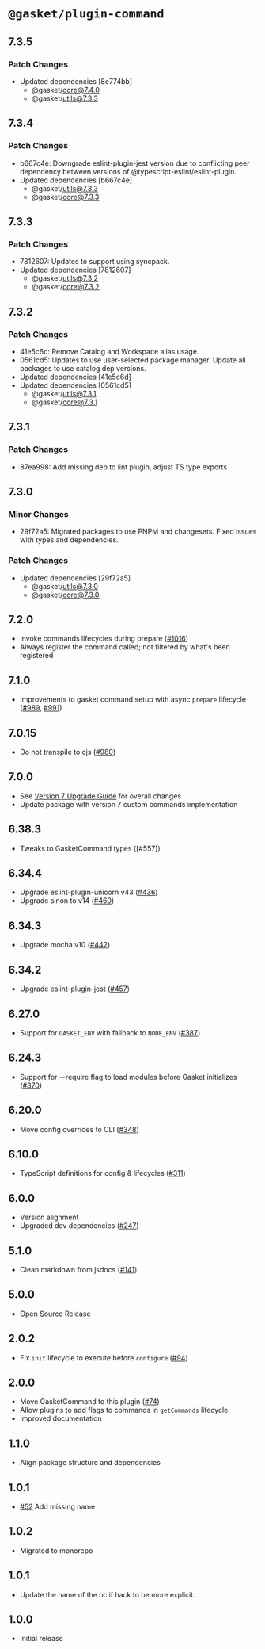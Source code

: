 # `@gasket/plugin-command`

## 7.3.5

### Patch Changes

- Updated dependencies [8e774bb]
  - @gasket/core@7.4.0
  - @gasket/utils@7.3.3

## 7.3.4

### Patch Changes

- b667c4e: Downgrade eslint-plugin-jest version due to conflicting peer dependency between versions of @typescript-eslint/eslint-plugin.
- Updated dependencies [b667c4e]
  - @gasket/utils@7.3.3
  - @gasket/core@7.3.3

## 7.3.3

### Patch Changes

- 7812607: Updates to support using syncpack.
- Updated dependencies [7812607]
  - @gasket/utils@7.3.2
  - @gasket/core@7.3.2

## 7.3.2

### Patch Changes

- 41e5c6d: Remove Catalog and Workspace alias usage.
- 0561cd5: Updates to use user-selected package manager. Update all packages to use catalog dep versions.
- Updated dependencies [41e5c6d]
- Updated dependencies [0561cd5]
  - @gasket/utils@7.3.1
  - @gasket/core@7.3.1

## 7.3.1

### Patch Changes

- 87ea998: Add missing dep to lint plugin, adjust TS type exports

## 7.3.0

### Minor Changes

- 29f72a5: Migrated packages to use PNPM and changesets. Fixed issues with types and dependencies.

### Patch Changes

- Updated dependencies [29f72a5]
  - @gasket/utils@7.3.0
  - @gasket/core@7.3.0

## 7.2.0

- Invoke commands lifecycles during prepare ([#1016])
- Always register the command called; not filtered by what's been registered

## 7.1.0

- Improvements to gasket command setup with async `prepare` lifecycle ([#989], [#991])

## 7.0.15

- Do not transpile to cjs ([#980])

## 7.0.0

- See [Version 7 Upgrade Guide] for overall changes
- Update package with version 7 custom commands implementation

## 6.38.3

- Tweaks to GasketCommand types ([#557])

## 6.34.4

- Upgrade eslint-plugin-unicorn v43 ([#436])
- Upgrade sinon to v14 ([#460])

## 6.34.3

- Upgrade mocha v10 ([#442])

## 6.34.2

- Upgrade eslint-plugin-jest ([#457])

## 6.27.0

- Support for `GASKET_ENV` with fallback to `NODE_ENV` ([#387])

## 6.24.3

- Support for --require flag to load modules before Gasket initializes ([#370])

## 6.20.0

- Move config overrides to CLI ([#348])

## 6.10.0

- TypeScript definitions for config & lifecycles ([#311])

## 6.0.0

- Version alignment
- Upgraded dev dependencies ([#247])

## 5.1.0

- Clean markdown from jsdocs ([#141])

## 5.0.0

- Open Source Release

## 2.0.2

- Fix `init` lifecycle to execute before `configure` ([#94])

## 2.0.0

- Move GasketCommand to this plugin ([#74])
- Allow plugins to add flags to commands in `getCommands` lifecycle.
- Improved documentation

## 1.1.0

- Align package structure and dependencies

## 1.0.1

- [#52] Add missing name

## 1.0.2

- Migrated to monorepo

## 1.0.1

- Update the name of the oclif hack to be more explicit.

## 1.0.0

- Initial release

[Version 7 Upgrade Guide]: /docs/upgrade-to-7.md
[#52]: https://github.com/godaddy/gasket/pull/52
[#74]: https://github.com/godaddy/gasket/pull/74
[#94]: https://github.com/godaddy/gasket/pull/94
[#141]: https://github.com/godaddy/gasket/pull/141
[#247]: https://github.com/godaddy/gasket/pull/247
[#311]: https://github.com/godaddy/gasket/pull/311
[#348]: https://github.com/godaddy/gasket/pull/348
[#370]: https://github.com/godaddy/gasket/pull/370
[#387]: https://github.com/godaddy/gasket/pull/387
[#436]: https://github.com/godaddy/gasket/pull/436
[#457]: https://github.com/godaddy/gasket/pull/457
[#442]: https://github.com/godaddy/gasket/pull/442
[#460]: https://github.com/godaddy/gasket/pull/460
[#980]: https://github.com/godaddy/gasket/pull/980
[#989]: https://github.com/godaddy/gasket/pull/989
[#991]: https://github.com/godaddy/gasket/pull/991
[#1016]: https://github.com/godaddy/gasket/pull/1016
